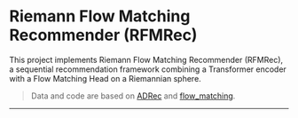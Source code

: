 # Riemann Flow Matching Recommender (RFMRec)

This project implements Riemann Flow Matching Recommender (RFMRec), a sequential recommendation framework combining a Transformer encoder with a Flow Matching Head on a Riemannian sphere.

> Data and code are based on [ADRec](https://github.com/Nemo-1024/ADRec) and [flow_matching](https://github.com/facebookresearch/flow_matching).
---


